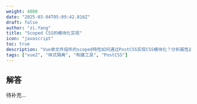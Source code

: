 ```yaml
---
weight: 4800
date: "2025-03-04T05:09:42.816Z"
draft: false
author: "zi.Yang"
title: "Scoped CSS的模块化实现"
icon: "javascript"
toc: true
description: "Vue单文件组件的scoped特性如何通过PostCSS实现CSS模块化？分析属性选择器策略的优缺点，并说明使用CSS Modules与scoped CSS在样式隔离机制上的本质区别。"
tags: ["vue2", "样式隔离", "构建工具", "PostCSS"]
---
```


## 解答

待补充...
